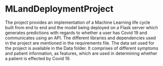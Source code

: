 # MLandDeploymentProject

The project provides an implementation of a Machine Learning life cycle built from end to end and the model being deployed on a Flask server which generates predictions with regards to whether a user has Covid 19 and communicates using an API. The different libraries and dependencies used in the project are mentioned in the requirements file. The data set used for the project is available in the Data folder. It comprises of different symptoms and patient information, as features, which are used in determining whether a patient is effected by Covid 19.
